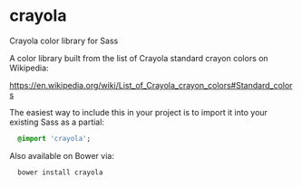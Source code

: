 # crayola
Crayola color library for Sass

A color library built from the list of Crayola standard crayon colors on Wikipedia:

https://en.wikipedia.org/wiki/List_of_Crayola_crayon_colors#Standard_colors

The easiest way to include this in your project is to import it into your existing Sass as a partial:

```Sass
  @import 'crayola';
```

Also available on Bower via:

```Shell
  bower install crayola
```
